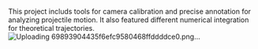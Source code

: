 This project includs tools for camera calibration and precise annotation for analyzing projectile motion. 
It also featured different numerical integration for theoretical trajectories.
![Uploading 69893904435f6efc9580468ffddddce0.png…]()
